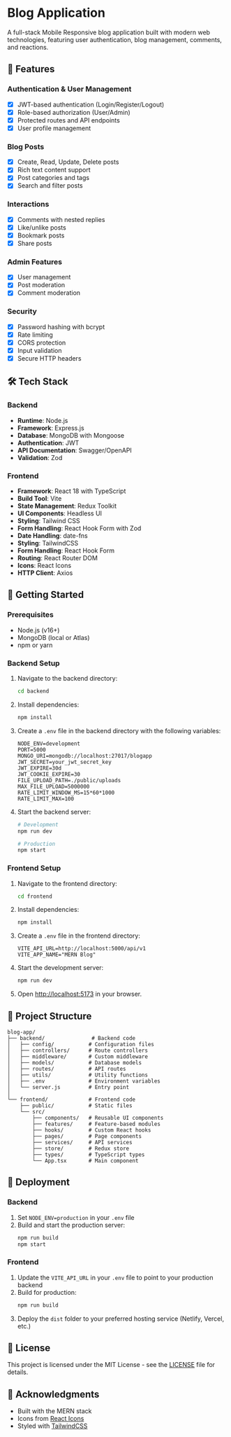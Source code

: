 # Blog Application

A full-stack Mobile Responsive blog application built with modern web technologies, featuring user authentication, blog management, comments, and reactions.

## 🚀 Features

### Authentication & User Management
- [x] JWT-based authentication (Login/Register/Logout)
- [x] Role-based authorization (User/Admin)
- [x] Protected routes and API endpoints
- [x] User profile management

### Blog Posts
- [x] Create, Read, Update, Delete posts
- [x] Rich text content support
- [x] Post categories and tags
- [x] Search and filter posts

### Interactions
- [x] Comments with nested replies
- [x] Like/unlike posts
- [x] Bookmark posts
- [x] Share posts

### Admin Features
- [x] User management
- [x] Post moderation
- [x] Comment moderation

### Security
- [x] Password hashing with bcrypt
- [x] Rate limiting
- [x] CORS protection
- [x] Input validation
- [x] Secure HTTP headers

## 🛠 Tech Stack

### Backend
- **Runtime**: Node.js
- **Framework**: Express.js
- **Database**: MongoDB with Mongoose
- **Authentication**: JWT
- **API Documentation**: Swagger/OpenAPI
- **Validation**: Zod

### Frontend
- **Framework**: React 18 with TypeScript
- **Build Tool**: Vite
- **State Management**: Redux Toolkit
- **UI Components**: Headless UI
- **Styling**: Tailwind CSS
- **Form Handling**: React Hook Form with Zod
- **Date Handling**: date-fns
- **Styling**: TailwindCSS
- **Form Handling**: React Hook Form
- **Routing**: React Router DOM
- **Icons**: React Icons
- **HTTP Client**: Axios

## 🚀 Getting Started

### Prerequisites
- Node.js (v16+)
- MongoDB (local or Atlas)
- npm or yarn

### Backend Setup

1. Navigate to the backend directory:
   ```bash
   cd backend
   ```

2. Install dependencies:
   ```bash
   npm install
   ```

3. Create a `.env` file in the backend directory with the following variables:
   ```env
   NODE_ENV=development
   PORT=5000
   MONGO_URI=mongodb://localhost:27017/blogapp
   JWT_SECRET=your_jwt_secret_key
   JWT_EXPIRE=30d
   JWT_COOKIE_EXPIRE=30
   FILE_UPLOAD_PATH=./public/uploads
   MAX_FILE_UPLOAD=5000000
   RATE_LIMIT_WINDOW_MS=15*60*1000
   RATE_LIMIT_MAX=100
   ```

4. Start the backend server:
   ```bash
   # Development
   npm run dev
   
   # Production
   npm start
   ```

### Frontend Setup

1. Navigate to the frontend directory:
   ```bash
   cd frontend
   ```

2. Install dependencies:
   ```bash
   npm install
   ```

3. Create a `.env` file in the frontend directory:
   ```env
   VITE_API_URL=http://localhost:5000/api/v1
   VITE_APP_NAME="MERN Blog"
   ```

4. Start the development server:
   ```bash
   npm run dev
   ```

5. Open [http://localhost:5173](http://localhost:5173) in your browser.

## 📂 Project Structure

```
blog-app/
├── backend/               # Backend code
│   ├── config/           # Configuration files
│   ├── controllers/      # Route controllers
│   ├── middleware/       # Custom middleware
│   ├── models/           # Database models
│   ├── routes/           # API routes
│   ├── utils/            # Utility functions
│   ├── .env              # Environment variables
│   └── server.js         # Entry point
│
└── frontend/             # Frontend code
    ├── public/           # Static files
    └── src/
        ├── components/   # Reusable UI components
        ├── features/     # Feature-based modules
        ├── hooks/        # Custom React hooks
        ├── pages/        # Page components
        ├── services/     # API services
        ├── store/        # Redux store
        ├── types/        # TypeScript types
        └── App.tsx       # Main component
```

## 🚀 Deployment

### Backend
1. Set `NODE_ENV=production` in your `.env` file
2. Build and start the production server:
   ```bash
   npm run build
   npm start
   ```

### Frontend
1. Update the `VITE_API_URL` in your `.env` file to point to your production backend
2. Build for production:
   ```bash
   npm run build
   ```
3. Deploy the `dist` folder to your preferred hosting service (Netlify, Vercel, etc.)

## 📝 License

This project is licensed under the MIT License - see the [LICENSE](LICENSE) file for details.

## 🙏 Acknowledgments

- Built with the MERN stack
- Icons from [React Icons](https://react-icons.github.io/react-icons/)
- Styled with [TailwindCSS](https://tailwindcss.com/)
